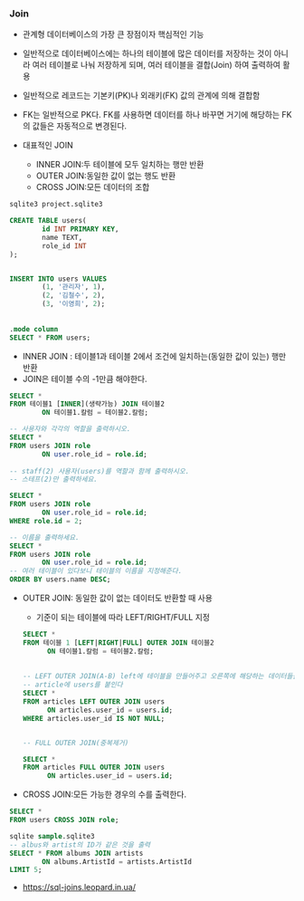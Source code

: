 ### Join

- 관계형 데이터베이스의 가장 큰 장점이자 핵심적인 기능
- 일반적으로 데이터베이스에는 하나의 테이블에 많은 데이터를 저장하는 것이 아니라 여러 테이블로 나눠 저장하게 되며, 여러 테이블을 결합(Join) 하여 출력하여 활용
- 일반적으로 레코드는 기본키(PK)나 외래키(FK) 값의 관계에 의해 결합함
- FK는 일반적으로 PK다. FK를 사용하면 데이터를 하나 바꾸면 거기에 해당하는 FK의 값들은 자동적으로 변경된다. 

- 대표적인 JOIN
  - INNER JOIN:두 테이블에 모두 일치하는 행만 반환
  - OUTER JOIN:동일한 값이 없는 행도 반환
  - CROSS JOIN:모든 데이터의 조합

```sql
sqlite3 project.sqlite3

CREATE TABLE users(
		id INT PRIMARY KEY,
		name TEXT,
		role_id INT
);


INSERT INTO users VALUES
		(1, '관리자', 1),
		(2, '김철수', 2),
		(3, '이영희', 2);
		
		
.mode column
SELECT * FROM users;
```

- INNER JOIN : 테이블1과 테이블 2에서 조건에 일치하는(동일한 값이 있는) 행만 반환
- JOIN은 테이블 수의 -1만큼 해야한다.

```sql
SELECT *
FROM 테이블1 [INNER](생략가능) JOIN 테이블2
		ON 테이블1.칼럼 = 테이블2.칼럼;
```

```sql
-- 사용자와 각각의 역할을 출력하시오.
SELECT *
FROM users JOIN role
		ON user.role_id = role.id;
		
-- staff(2) 사용자(users)를 역할과 함께 출력하시오.
-- 스테프(2)만 출력하세요.

SELECT *
FROM users JOIN role
		ON user.role_id = role.id;
WHERE role.id = 2;

-- 이름을 출력하세요.
SELECT *
FROM users JOIN role
		ON user.role_id = role.id;
-- 여러 테이블이 있다보니 테이블의 이름을 지정해준다.
ORDER BY users.name DESC; 
```

- OUTER JOIN: 동일한 값이 없는 데이터도 반환할 때 사용

  - 기준이 되는 테이블에 따라 LEFT/RIGHT/FULL 지정

  ```sql
  SELECT *
  FROM 테이블 1 [LEFT|RIGHT|FULL] OUTER JOIN 테이블2
  		ON 테이블1.칼럼 = 테이블2.칼럼;
  		
  		
  -- LEFT OUTER JOIN(A-B) left에 테이블을 만들어주고 오른쪽에 해당하는 데이터들을 붙여주고 
  -- article에 users를 붙인다
  SELECT *
  FROM articles LEFT OUTER JOIN users
  		ON articles.user_id = users.id;
  WHERE articles.user_id IS NOT NULL;
  
  
  -- FULL OUTER JOIN(중복제거)
  
  SELECT *
  FROM articles FULL OUTER JOIN users
  		ON articles.user_id = users.id;
  ```

- CROSS JOIN:모든 가능한 경우의 수를 출력한다.

```sql
SELECT *
FROM users CROSS JOIN role;
```

```sql
sqlite sample.sqlite3
-- albus와 artist의 ID가 같은 것을 출력
SELECT * FROM albums JOIN artists 
		ON albums.ArtistId = artists.ArtistId
LIMIT 5;

```

- https://sql-joins.leopard.in.ua/

